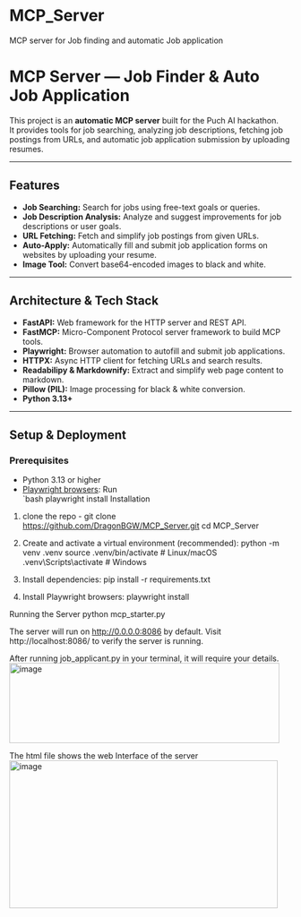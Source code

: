 # MCP_Server
MCP server for Job finding and automatic Job application
# MCP Server — Job Finder & Auto Job Application

This project is an **automatic MCP server** built for the Puch AI hackathon.  
It provides tools for job searching, analyzing job descriptions, fetching job postings from URLs, and automatic job application submission by uploading resumes.

---

## Features

- **Job Searching:** Search for jobs using free-text goals or queries.  
- **Job Description Analysis:** Analyze and suggest improvements for job descriptions or user goals.  
- **URL Fetching:** Fetch and simplify job postings from given URLs.  
- **Auto-Apply:** Automatically fill and submit job application forms on websites by uploading your resume.  
- **Image Tool:** Convert base64-encoded images to black and white.

---

## Architecture & Tech Stack

- **FastAPI:** Web framework for the HTTP server and REST API.  
- **FastMCP:** Micro-Component Protocol server framework to build MCP tools.  
- **Playwright:** Browser automation to autofill and submit job applications.  
- **HTTPX:** Async HTTP client for fetching URLs and search results.  
- **Readabilipy & Markdownify:** Extract and simplify web page content to markdown.  
- **Pillow (PIL):** Image processing for black & white conversion.  
- **Python 3.13+**  

---

## Setup & Deployment

### Prerequisites

- Python 3.13 or higher  
- [Playwright browsers](https://playwright.dev/python/docs/intro#install-browsers): Run  
  `bash
  playwright install
Installation
1. clone the repo -
git clone https://github.com/DragonBGW/MCP_Server.git
cd MCP_Server

2. Create and activate a virtual environment (recommended):
python -m venv .venv
source .venv/bin/activate  # Linux/macOS
.venv\Scripts\activate     # Windows

3. Install dependencies:
pip install -r requirements.txt

4. Install Playwright browsers:
playwright install

Running the Server
python mcp_starter.py

The server will run on http://0.0.0.0:8086 by default.
Visit http://localhost:8086/ to verify the server is running.

After running job_applicant.py in your terminal, it will require your details. 
<img width="482" height="143" alt="image" src="https://github.com/user-attachments/assets/01fc0da4-9e91-4c61-abf6-cac838e108df" />

The html file shows the web Interface of the server
<img width="479" height="264" alt="image" src="https://github.com/user-attachments/assets/d374a967-6c97-4c64-b310-6adf83f00aa8" />

